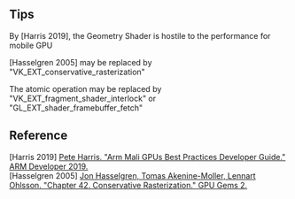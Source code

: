 
## Tips
By \[Harris 2019\], the Geometry Shader is hostile to the performance for mobile GPU  

\[Hasselgren 2005\] may be replaced by "VK_EXT_conservative_rasterization"  

The atomic operation may be replaced by "VK_EXT_fragment_shader_interlock" or "GL_EXT_shader_framebuffer_fetch"  

## Reference  
\[Harris 2019\] [Pete Harris. "Arm Mali GPUs Best Practices Developer Guide." ARM Developer 2019.](https://developer.arm.com/solutions/graphics/developer-guides/mali-gpu-best-practices)  
\[Hasselgren 2005\] [Jon Hasselgren, Tomas Akenine-Moller, Lennart Ohlsson. "Chapter 42. Conservative Rasterization." GPU Gems 2.](https://developer.nvidia.com/gpugems/gpugems2/part-v-image-oriented-computing/chapter-42-conservative-rasterization)  
